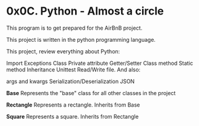 # 0x0C. Python - Almost a circle
This program is to get prepared for the AirBnB project.

This project is written in the python programming language.

This project, review everything about Python:

Import
Exceptions
Class
Private attribute
Getter/Setter
Class method
Static method
Inheritance
Unittest
Read/Write file. 
And also:

args and kwargs
Serialization/Deserialization
JSON

**Base**
Represents the "base" class for all other classes in the project

**Rectangle**
Represents a rectangle. Inherits from Base

**Square**
Represents a square. Inherits from Rectangle

